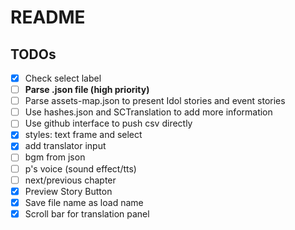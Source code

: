 # README

## TODOs

- [x] Check select label
- [ ] **Parse .json file (high priority)**
- [ ] Parse assets-map.json to present Idol stories and event stories
- [ ] Use hashes.json and SCTranslation to add more information
- [ ] Use github interface to push csv directly
- [x] styles: text frame and select
- [x] add translator input
- [ ] bgm from json
- [ ] p's voice (sound effect/tts)
- [ ] next/previous chapter
- [x] Preview Story Button
- [x] Save file name as load name
- [x] Scroll bar for translation panel
